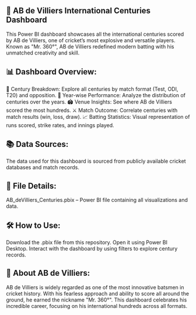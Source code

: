 ## 🏏 AB de Villiers International Centuries Dashboard
This Power BI dashboard showcases all the international centuries scored by AB de Villiers, one of cricket’s most explosive and versatile players. Known as "Mr. 360°", AB de Villiers redefined modern batting with his unmatched creativity and skill.


## 📊 Dashboard Overview:
🏅 Century Breakdown: Explore all centuries by match format (Test, ODI, T20) and opposition.
📆 Year-wise Performance: Analyze the distribution of centuries over the years.
🏟️ Venue Insights: See where AB de Villiers scored the most hundreds.
⚔️ Match Outcome: Correlate centuries with match results (win, loss, draw).
📈 Batting Statistics: Visual representation of runs scored, strike rates, and innings played.

## 📚 Data Sources:
The data used for this dashboard is sourced from publicly available cricket databases and match records.

## 💾 File Details:
AB_deVilliers_Centuries.pbix – Power BI file containing all visualizations and data.

## 🛠️ How to Use:
Download the .pbix file from this repository.
Open it using Power BI Desktop.
Interact with the dashboard by using filters to explore century records.

## 🐐 About AB de Villiers:
AB de Villiers is widely regarded as one of the most innovative batsmen in cricket history. With his fearless approach and ability to score all around the ground, he earned the nickname "Mr. 360°". This dashboard celebrates his incredible career, focusing on his international hundreds across all formats.
